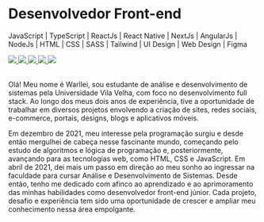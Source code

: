 <h1>Desenvolvedor Front-end</h1>

JavaScript | TypeScript | ReactJs | React Native | NextJs | AngularJs | NodeJs | HTML | CSS | SASS | Tailwind | UI Design | Web Design | Figma

<div>
  <a href="https://api.whatsapp.com/send?phone=5527995804151&text=Meu%20Whatsapp">
    <img src="https://img.shields.io/badge/-whatsapp-%0FAC0C?style=for-the-badge&logo=whatsapp&logoColor=black" target="_blank">
  </a>
  <a href="https://www.instagram.com/warlleimartinsdev/">
    <img src="https://img.shields.io/badge/-Instagram-%0FAC0C?style=for-the-badge&logo=instagram&logoColor=black" target="_blank">
  </a>
  <a href="mailto:warlleimartinsdev@outlook">
    <img src="https://img.shields.io/badge/-Gmail-%0FAC0C?style=for-the-badge&logo=gmail&logoColor=black" target="_blank">
  </a>
  <a href="https://www.behance.net/warlleimartins">
    <img src="https://img.shields.io/badge/-Behance-%0FAC0C?style=for-the-badge&logo=behance&logoColor=black" target="_blank">
  </a>
  <a href="https://www.linkedin.com/in/warllei-martins-%F0%9F%8F%B3%EF%B8%8F%E2%80%8D%F0%9F%8C%88-823510153/" target="_blank">
    <img src="https://img.shields.io/badge/-Linkedin-%0FAC0C?style=for-the-badge&logo=linkedin&logoColor=black" target="_blank">
  </a>
</div>

<br/>
  
Olá! Meu nome é Warllei, sou estudante de análise e desenvolvimento de sistemas pela Universidade Vila Velha, com foco no desenvolvimento full stack. Ao longo dos meus dois anos de experiência, tive a oportunidade de trabalhar em diversos projetos envolvendo a criação de sites, redes sociais, e-commerce, portais, designs, blogs e aplicativos móveis.
<div/>
  
Em dezembro de 2021, meu interesse pela programação surgiu e desde então mergulhei de cabeça nesse fascinante mundo, começando pelo estudo de algoritmos e lógica de programação e, posteriormente, avançando para as tecnologias web, como HTML, CSS e JavaScript. Em abril de 2021, dei mais um passo em direção ao meu sonho ao ingressar na faculdade para cursar Análise e Desenvolvimento de Sistemas. Desde então, tenho me dedicado com afinco ao aprendizado e ao aprimoramento das minhas habilidades como desenvolvedor front-end júnior. Cada projeto, desafio e experiência tem sido uma oportunidade de crescer e ampliar meu conhecimento nessa área empolgante.
<div/>



  
